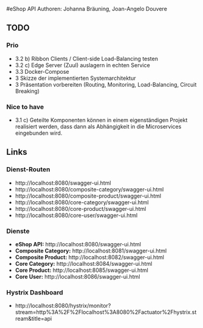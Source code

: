 #eShop API
Authoren: Johanna Bräuning, Joan-Angelo Douvere
## TODO
### Prio
- 3.2 b) Ribbon Clients / Client-side Load-Balancing testen
- 3.2 c) Edge Server (Zuul) auslagern in echten Service
- 3.3 Docker-Compose
- 3 Skizze der implementierten Systemarchitektur
- 3 Präsentation vorbereiten (Routing, Monitoring, Load-Balancing, Circuit Breaking)

### Nice to have
- 3.1 c) Geteilte Komponenten können in einem eigenständigen Projekt realisiert werden, dass dann als Abhängigkeit in die Microservices eingebunden wird.

## Links

### Dienst-Routen
- http://localhost:8080/swagger-ui.html
- http://localhost:8080/composite-category/swagger-ui.html 
- http://localhost:8080/composite-product/swagger-ui.html
- http://localhost:8080/core-category/swagger-ui.html
- http://localhost:8080/core-product/swagger-ui.html
- http://localhost:8080/core-user/swagger-ui.html

### Dienste
- **eShop API:**            http://localhost:8080/swagger-ui.html
- **Composite Category:**   http://localhost:8081/swagger-ui.html
- **Composite Product:**    http://localhost:8082/swagger-ui.html
- **Core Category:**        http://localhost:8084/swagger-ui.html
- **Core Product:**         http://localhost:8085/swagger-ui.html
- **Core User:**            http://localhost:8086/swagger-ui.html

### Hystrix Dashboard
- http://localhost:8080/hystrix/monitor?stream=http%3A%2F%2Flocalhost%3A8080%2Factuator%2Fhystrix.stream&title=api
